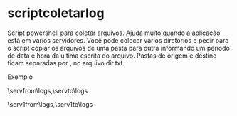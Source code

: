 # scriptcoletarlog
Script powershell para coletar arquivos. 
Ajuda muito quando a aplicação está em vários servidores. 
Você pode colocar vários diretorios e pedir para o script copiar os arquivos de uma pasta para outra informando um período de data e hora da ultima escrita do arquivo.
Pastas de origem e destino ficam separadas por , no arquivo dir.txt

Exemplo

\\servfrom\logs\,\\servto\logs

\\serv1from\logs\,\\serv1to\logs
